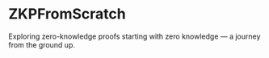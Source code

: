 # ZKPFromScratch
Exploring zero-knowledge proofs starting with zero knowledge — a journey from the ground up.
